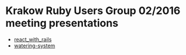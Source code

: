 # Krakow Ruby Users Group 02/2016 meeting presentations

* [react_with_rails](http://Krakow-Ruby-Users-Group.github.io/krug-02-2016/react_with_rails/#/)
* [watering-system](http://Krakow-Ruby-Users-Group.github.io/krug-02-2016/watering-system/#/)
